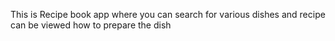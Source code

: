 This is Recipe book app where you can search for various dishes and recipe can be viewed how to prepare the dish
